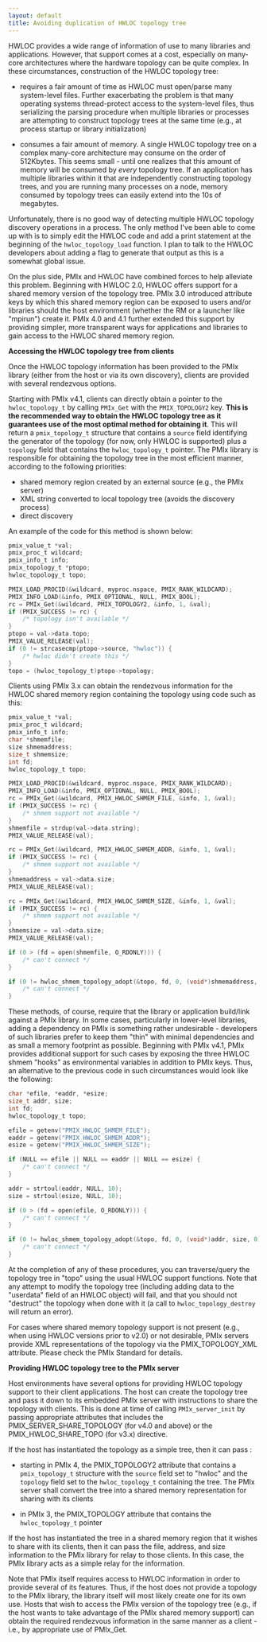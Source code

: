 ```yaml
---
layout: default
title: Avoiding duplication of HWLOC topology tree
---
```


HWLOC provides a wide range of information of use to many libraries and applications. However, that support comes at a cost, especially on many-core architectures where the hardware topology can be quite complex. In these circumstances, construction of the HWLOC topology tree:

- requires a fair amount of time as HWLOC must open/parse many system-level files. Further exacerbating the problem is that many operating systems thread-protect access to the system-level files, thus serializing the parsing procedure when multiple libraries or processes are attempting to construct topology trees at the same time (e.g., at process startup or library initialization)

- consumes a fair amount of memory. A single HWLOC topology tree on a complex many-core architecture may consume on the order of 512Kbytes. This seems small - until one realizes that this amount of memory will be consumed by _every_ topology tree. If an application has multiple libraries within it that are independently constructing topology trees, and you are running many processes on a node, memory consumed by topology trees can easily extend into the 10s of megabytes.

Unfortunately, there is no good way of detecting multiple HWLOC topology discovery operations in a process. The only method I've been able to come up with is to simply edit the HWLOC code and add a print statement at the beginning of the `hwloc_topology_load` function. I plan to talk to the HWLOC developers about adding a flag to generate that output as this is a somewhat global issue.

On the plus side, PMIx and HWLOC have combined forces to help alleviate this problem. Beginning with HWLOC 2.0, HWLOC offers support for a shared memory version of the topology tree. PMIx 3.0 introduced attribute keys by which this shared memory region can be exposed to users and/or libraries should the host environment (whether the RM or a launcher like "mpirun") create it. PMIx 4.0 and 4.1 further extended this support by providing simpler, more transparent ways for applications and libraries to gain access to the HWLOC shared memory region.

**Accessing the HWLOC topology tree from clients**

Once the HWLOC topology information has been provided to the PMIx library (either from the host or via its own
discovery), clients are provided with several rendezvous options.

Starting with PMIx v4.1, clients can directly obtain a pointer to the `hwloc_topology_t` by calling `PMIx_Get`
with the `PMIX_TOPOLOGY2` key. **This is the recommended way to obtain the HWLOC topology tree as it guarantees
use of the most optimal method for obtaining it**. This will return a `pmix_topology_t` structure that contains a `source` field
identifying the generator of the topology (for now, only HWLOC is supported) plus a `topology` field that contains
the `hwloc_topology_t` pointer. The PMIx library is responsible for obtaining the topology tree in the most efficient manner, according to the following priorities:
- shared memory region created by an external source (e.g., the PMIx server)
- XML string converted to local topology tree (avoids the discovery process)
- direct discovery

An example of the code for this method is shown below:

```c
pmix_value_t *val;
pmix_proc_t wildcard;
pmix_info_t info;
pmix_topology_t *ptopo;
hwloc_topology_t topo;

PMIX_LOAD_PROCID(&wildcard, myproc.nspace, PMIX_RANK_WILDCARD);
PMIX_INFO_LOAD(&info, PMIX_OPTIONAL, NULL, PMIX_BOOL);
rc = PMIx_Get(&wildcard, PMIX_TOPOLOGY2, &info, 1, &val);
if (PMIX_SUCCESS != rc) {
    /* topology isn't available */
}
ptopo = val->data.topo;
PMIX_VALUE_RELEASE(val);
if (0 != strcasecmp(ptopo->source, "hwloc")) {
    /* hwloc didn't create this */
}
topo = (hwloc_topology_t)ptopo->topology;
```

Clients using PMIx 3.x can obtain the rendezvous information for the HWLOC shared memory region
containing the topology using code such as this:

```c
pmix_value_t *val;
pmix_proc_t wildcard;
pmix_info_t info;
char *shmemfile;
size shmemaddress;
size_t shmemsize;
int fd;
hwloc_topology_t topo;

PMIX_LOAD_PROCID(&wildcard, myproc.nspace, PMIX_RANK_WILDCARD);
PMIX_INFO_LOAD(&info, PMIX_OPTIONAL, NULL, PMIX_BOOL);
rc = PMIx_Get(&wildcard, PMIX_HWLOC_SHMEM_FILE, &info, 1, &val);
if (PMIX_SUCCESS != rc) {
    /* shmem support not available */
}
shmemfile = strdup(val->data.string);
PMIX_VALUE_RELEASE(val);

rc = PMIx_Get(&wildcard, PMIX_HWLOC_SHMEM_ADDR, &info, 1, &val);
if (PMIX_SUCCESS != rc) {
    /* shmem support not available */
}
shmemaddress = val->data.size;
PMIX_VALUE_RELEASE(val);

rc = PMIx_Get(&wildcard, PMIX_HWLOC_SHMEM_SIZE, &info, 1, &val);
if (PMIX_SUCCESS != rc) {
    /* shmem support not available */
}
shmemsize = val->data.size;
PMIX_VALUE_RELEASE(val);

if (0 > (fd = open(shmemfile, O_RDONLY))) {
    /* can't connect */
}

if (0 != hwloc_shmem_topology_adopt(&topo, fd, 0, (void*)shmemaddress, shmemsize, 0)) {
    /* can't connect */
}
```

These methods, of course, require that the library or application build/link against a PMIx library. In some cases, particularly in lower-level libraries, adding a dependency on PMIx is something rather undesirable - developers of such libraries prefer to keep them "thin" with minimal dependencies and as small a memory footprint as possible. Beginning with PMIx v4.1, PMIx provides additional support for such cases by exposing the three HWLOC shmem "hooks" as environmental variables in addition to PMIx keys. Thus, an alternative to the previous code in such circumstances would look like the following:

```c
char *efile, *eaddr, *esize;
size_t addr, size;
int fd;
hwloc_topology_t topo;

efile = getenv("PMIX_HWLOC_SHMEM_FILE");
eaddr = getenv("PMIX_HWLOC_SHMEM_ADDR");
esize = getenv("PMIX_HWLOC_SHMEM_SIZE");

if (NULL == efile || NULL == eaddr || NULL == esize) {
    /* can't connect */
}

addr = strtoul(eaddr, NULL, 10);
size = strtoul(esize, NULL, 10);

if (0 > (fd = open(efile, O_RDONLY))) {
    /* can't connect */
}

if (0 != hwloc_shmem_topology_adopt(&topo, fd, 0, (void*)addr, size, 0)) {
    /* can't connect */
}
```

At the completion of any of these procedures, you can traverse/query the topology tree in "topo" using the usual HWLOC support functions. Note that any attempt to modify the topology tree (including adding data to the "userdata" field of an HWLOC object) will fail, and that you should not "destruct" the topology when done with it (a call to `hwloc_topology_destroy` will return an error).

For cases where shared memory topology support is not present (e.g., when using HWLOC versions prior to v2.0) or not desirable, PMIx servers provide XML representations of the topology via the PMIX_TOPOLOGY_XML attribute. Please check the PMIx Standard for details.

**Providing HWLOC topology tree to the PMIx server**

Host environments have several options for providing HWLOC topology support to their client applications.
The host can create the topology tree and pass it down to its embedded PMIx server with instructions to
share the topology with clients. This is done at time of calling `PMIx_server_init` by passing appropriate
attributes that includes the PMIX_SERVER_SHARE_TOPOLOGY (for v4.0 and above) or the
PMIX_HWLOC_SHARE_TOPO (for v3.x) directive.

If the host has instantiated the topology as a simple tree, then it can pass :

- starting in PMIx 4, the PMIX_TOPOLOGY2 attribute that contains a `pmix_topology_t` structure with
the `source` field set to "hwloc" and the `topology` field set to the `hwloc_topology_t` containing the
tree. The PMIx server shall convert the tree into a shared memory representation for sharing with its clients

- in PMIx 3, the PMIX_TOPOLOGY attribute that contains the `hwloc_topology_t` pointer

If the host has instantiated the tree in a shared memory region that it wishes to share with its clients, then it can
pass the file, address, and size information to the PMIx library for relay to those clients. In this case, the PMIx library
acts as a simple relay for the information.

Note that PMIx itself requires access to HWLOC information in order to provide several of its features. Thus, if
the host does not provide a topology to the PMIx library, the library itself will most likely create one for its own
use. Hosts that wish to access the PMIx version of the topology tree (e.g., if the host wants to take advantage
of the PMIx shared memory support) can obtain the required rendezvous information in the same manner as a
client - i.e., by appropriate use of PMIx_Get.
